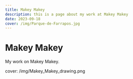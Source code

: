 ```yaml
---
title: Makey Makey
description: this is a page about my work at Makey Makey
date: 2023-09-18
cover: /img/Parque-de-Farrapos.jpg
---
```


# Makey Makey

My work on Makey Makey.

cover: /img/Makey_Makey_drawing.png
